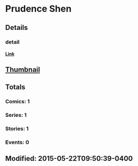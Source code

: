 # Prudence  Shen 
## Details
### detail
#### [Link](http://marvel.com/comics/creators/12742/prudence_shen?utm_campaign=apiRef&utm_source=225578a89fc76f3d20fbffda5d17a88d)
## [Thumbnail](http://i.annihil.us/u/prod/marvel/i/mg/b/40/image_not_available.jpg)
## Totals
### Comics: 1
### Series: 1
### Stories: 1
### Events: 0
## Modified: 2015-05-22T09:50:39-0400